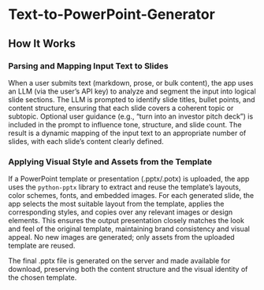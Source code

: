 # Text-to-PowerPoint-Generator

## How It Works

### Parsing and Mapping Input Text to Slides
When a user submits text (markdown, prose, or bulk content), the app uses an LLM (via the user’s API key) to analyze and segment the input into logical slide sections. The LLM is prompted to identify slide titles, bullet points, and content structure, ensuring that each slide covers a coherent topic or subtopic. Optional user guidance (e.g., “turn into an investor pitch deck”) is included in the prompt to influence tone, structure, and slide count. The result is a dynamic mapping of the input text to an appropriate number of slides, with each slide’s content clearly defined.

### Applying Visual Style and Assets from the Template
If a PowerPoint template or presentation (.pptx/.potx) is uploaded, the app uses the `python-pptx` library to extract and reuse the template’s layouts, color schemes, fonts, and embedded images. For each generated slide, the app selects the most suitable layout from the template, applies the corresponding styles, and copies over any relevant images or design elements. This ensures the output presentation closely matches the look and feel of the original template, maintaining brand consistency and visual appeal. No new images are generated; only assets from the uploaded template are reused.

The final .pptx file is generated on the server and made available for download, preserving both the content structure and the visual identity of the chosen template.